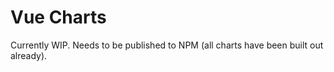 # Vue Charts


Currently WIP. Needs to be published to NPM (all charts have been built out already). 
